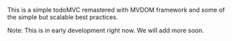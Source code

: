 This is a simple todoMVC remastered with MVDOM framework and some of the simple but scalable best practices. 

Note: This is in early development right now. We will add more soon. 